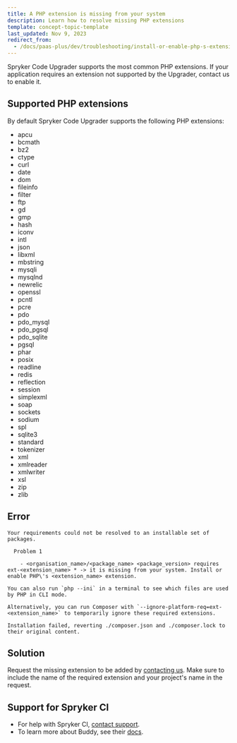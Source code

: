 ```yaml
---
title: A PHP extension is missing from your system
description: Learn how to resolve missing PHP extensions
template: concept-topic-template
last_updated: Nov 9, 2023
redirect_from:
  - /docs/paas-plus/dev/troubleshooting/install-or-enable-php-s-extension.html
---
```


Spryker Code Upgrader supports the most common PHP extensions. If your application requires an extension not supported by the Upgrader, contact us to enable it.

## Supported PHP extensions

By default Spryker Code Upgrader supports the following PHP extensions:

* apcu
* bcmath
* bz2
* ctype
* curl
* date
* dom
* fileinfo
* filter
* ftp
* gd
* gmp
* hash
* iconv
* intl
* json
* libxml
* mbstring
* mysqli
* mysqlnd
* newrelic
* openssl
* pcntl
* pcre
* pdo
* pdo_mysql
* pdo_pgsql
* pdo_sqlite
* pgsql
* phar
* posix
* readline
* redis
* reflection
* session
* simplexml
* soap
* sockets
* sodium
* spl
* sqlite3
* standard
* tokenizer
* xml
* xmlreader
* xmlwriter
* xsl
* zip
* zlib

## Error

```shell
Your requirements could not be resolved to an installable set of packages.

  Problem 1

    - <organisation_name>/<package_name> <package_version> requires ext-<extension_name> * -> it is missing from your system. Install or enable PHP\'s <extension_name> extension.

You can also run `php --ini` in a terminal to see which files are used by PHP in CLI mode.

Alternatively, you can run Composer with `--ignore-platform-req=ext-<extension_name>` to temporarily ignore these required extensions.

Installation failed, reverting ./composer.json and ./composer.lock to their original content.
```

## Solution

Request the missing extension to be added by [contacting us](https://spryker.force.com/support/s/). Make sure to include the name of the required extension and your project's name in the request.

## Support for Spryker CI

* For help with Spryker CI, [contact support](https://spryker.force.com/support/s/).
* To learn more about Buddy, see their [docs](https://buddy.works/docs).
